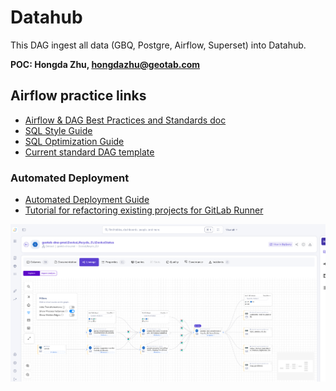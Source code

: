 # Datahub

This DAG ingest all data (GBQ, Postgre, Airflow, Superset) into Datahub.


**POC: Hongda Zhu, hongdazhu@geotab.com**

## Airflow practice links
- [Airflow & DAG Best Practices and Standards doc](https://docs.google.com/document/d/1j-w94Ty4jXIkJnfD6lOLQRo0SFbSL1Pof-bM9X2oRNE/edit?usp=sharing)
- [SQL Style Guide](https://docs.google.com/document/d/1U1V-BF9MgQXDEBXAXrSAz3vNLdG4-zlrFS2ttFkfy6E/edit)
- [SQL Optimization Guide](https://docs.google.com/document/d/1N2U3ya6tP8eLTqv7U2SInByQTj7IV6Ty-oPSWJlpQAs/edit)
- [Current standard DAG template](https://git.geotab.com/data-pipelines/templates/dna_dag_template)

### Automated Deployment
- [Automated Deployment Guide](https://git.geotab.com/data-pipelines/dataops_protected/dataops-runner-templates/-/tree/v1?ref_type=heads#user-guide)
- [Tutorial for refactoring existing projects for GitLab Runner](https://docs.google.com/presentation/d/1M24-nF3DbGJRHMdXa_PkNaodANGmxryh7Dy0mJ8sBaQ/edit?usp=drive_link)

![alt text](image.png)